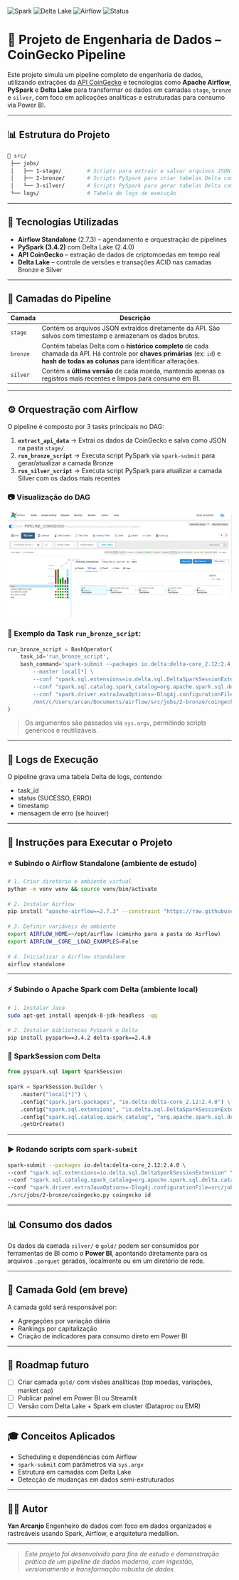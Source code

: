 ![Spark](https://img.shields.io/badge/spark-3.4.2-orange)
![Delta Lake](https://img.shields.io/badge/delta--lake-2.4.0-blue)
![Airflow](https://img.shields.io/badge/airflow-2.7.3-green)
![Status](https://img.shields.io/badge/status-em%20desenvolvimento-yellow)

# 🔗 Projeto de Engenharia de Dados – CoinGecko Pipeline

Este projeto simula um pipeline completo de engenharia de dados, utilizando extrações da [API CoinGecko](https://www.coingecko.com/) e tecnologias como **Apache Airflow**, **PySpark** e **Delta Lake** para transformar os dados em camadas `stage`, `bronze` e `silver`, com foco em aplicações analíticas e estruturadas para consumo via Power BI.

---

## 📊 Estrutura do Projeto

```bash
📆 src/
 ├── jobs/
 │   ├── 1-stage/        # Scripts para extrair e salvar arquivos JSON (dados brutos da API)
 │   ├── 2-bronze/       # Scripts PySpark para criar tabelas Delta com histórico completo
 │   └── 3-silver/       # Scripts PySpark para gerar tabelas Delta com o dado mais recente
 └── logs/               # Tabela de logs de execução
```

---

## 🧪 Tecnologias Utilizadas

* **Airflow Standalone** (2.7.3) – agendamento e orquestração de pipelines
* **PySpark (3.4.2)** com Delta Lake (2.4.0)
* **API CoinGecko** – extração de dados de criptomoedas em tempo real
* **Delta Lake** – controle de versões e transações ACID nas camadas Bronze e Silver

---

## 🔄 Camadas do Pipeline

| Camada   | Descrição                                                                                                                                                                             |
| -------- | ------------------------------------------------------------------------------------------------------------------------------------------------------------------------------------- |
| `stage`  | Contém os arquivos JSON extraídos diretamente da API. São salvos com timestamp e armazenam os dados brutos.                                                                           |
| `bronze` | Contém tabelas Delta com o **histórico completo** de cada chamada da API. Há controle por **chaves primárias** (ex: `id`) e **hash de todas as colunas** para identificar alterações. |
| `silver` | Contém a **última versão** de cada moeda, mantendo apenas os registros mais recentes e limpos para consumo em BI.                                                                     |

---

## ⚙️ Orquestração com Airflow

O pipeline é composto por 3 tasks principais no DAG:

1. **`extract_api_data`** → Extrai os dados da CoinGecko e salva como JSON na pasta `stage/`
2. **`run_bronze_script`** → Executa script PySpark via `spark-submit` para gerar/atualizar a camada Bronze
3. **`run_silver_script`** → Executa script PySpark para atualizar a camada Silver com os dados mais recentes

### 📷 Visualização do DAG

![DAG Airflow](imgs/dag_airflow.png)

### 🔧 Exemplo da Task `run_bronze_script`:

```python
run_bronze_script = BashOperator(
    task_id='run_bronze_script',
    bash_command='spark-submit --packages io.delta:delta-core_2.12:2.4.0 \
        --master local[*] \
        --conf "spark.sql.extensions=io.delta.sql.DeltaSparkSessionExtension" \
        --conf "spark.sql.catalog.spark_catalog=org.apache.spark.sql.delta.catalog.DeltaCatalog" \
        --conf "spark.driver.extraJavaOptions=-Dlog4j.configurationFile=src/jobs/log4j2.properties" \
        /mnt/c/Users/arcan/Documents/airflow/src/jobs/2-bronze/coingecko/coingecko.py coingecko id',
)
```

> Os argumentos são passados via `sys.argv`, permitindo scripts genéricos e reutilizáveis.

---

## 📝 Logs de Execução

O pipeline grava uma tabela Delta de logs, contendo:

* task\_id
* status (SUCESSO, ERRO)
* timestamp
* mensagem de erro (se houver)

---

## 🚀 Instruções para Executar o Projeto

### ⭐️ Subindo o Airflow Standalone (ambiente de estudo)

```bash
# 1. Criar diretório e ambiente virtual
python -m venv venv && source venv/bin/activate

# 2. Instalar Airflow
pip install "apache-airflow==2.7.3" --constraint "https://raw.githubusercontent.com/apache/airflow/constraints-2.7.3/constraints-3.9.txt"

# 3. Definir variáveis de ambiente
export AIRFLOW_HOME=~/opt/airflow (caminho para a pasta do Airflow)
export AIRFLOW__CORE__LOAD_EXAMPLES=False

# 4. Inicializar o Airflow standalone
airflow standalone
```

---

### ⚡ Subindo o Apache Spark com Delta (ambiente local)

```bash
# 1. Instalar Java
sudo apt-get install openjdk-8-jdk-headless -qq

# 2. Instalar bibliotecas PySpark e Delta
pip install pyspark==3.4.2 delta-spark==2.4.0
```

### 🧟 SparkSession com Delta

```python
from pyspark.sql import SparkSession

spark = SparkSession.builder \
    .master("local[*]") \
    .config("spark.jars.packages", "io.delta:delta-core_2.12:2.4.0") \
    .config("spark.sql.extensions", "io.delta.sql.DeltaSparkSessionExtension") \
    .config("spark.sql.catalog.spark_catalog", "org.apache.spark.sql.delta.catalog.DeltaCatalog") \
    .getOrCreate()
```

---

### ▶️ Rodando scripts com `spark-submit`

```bash
spark-submit --packages io.delta:delta-core_2.12:2.4.0 \
--conf "spark.sql.extensions=io.delta.sql.DeltaSparkSessionExtension" \
--conf "spark.sql.catalog.spark_catalog=org.apache.spark.sql.delta.catalog.DeltaCatalog" \
--conf "spark.driver.extraJavaOptions=-Dlog4j.configurationFile=src/jobs/log4j2.properties" \
./src/jobs/2-bronze/coingecko.py coingecko id
```

---

## 📊 Consumo dos dados

Os dados da camada `silver/` e `gold/` podem ser consumidos por ferramentas de BI como o **Power BI**, apontando diretamente para os arquivos `.parquet` gerados, localmente ou em um diretório de rede.

---

## 💎 Camada Gold (em breve)

A camada gold será responsável por:

- Agregações por variação diária
- Rankings por capitalização
- Criação de indicadores para consumo direto em Power BI

---

## 📌 Roadmap futuro

* [ ] Criar camada `gold/` com visões analíticas (top moedas, variações, market cap)
* [ ] Publicar painel em Power BI ou Streamlit
* [ ] Versão com Delta Lake + Spark em cluster (Dataproc ou EMR)

---

## 🎓 Conceitos Aplicados

- Scheduling e dependências com Airflow
- `spark-submit` com parâmetros via `sys.argv`
- Estrutura em camadas com Delta Lake
- Detecção de mudanças em dados semi-estruturados

---

## 🧑‍💻 Autor

**Yan Arcanjo**
Engenheiro de dados com foco em dados organizados e rastreáveis usando Spark, Airflow, e arquitetura medallion.

---

> *Este projeto foi desenvolvido para fins de estudo e demonstração prática de um pipeline de dados moderno, com ingestão, versionamento e transformação robusta de dados.*
